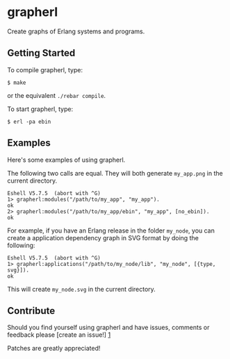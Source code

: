 grapherl
========
Create graphs of Erlang systems and programs.

Getting Started
---------------

To compile grapherl, type:

    $ make

or the equivalent `./rebar compile`.

To start grapherl, type:

    $ erl -pa ebin

Examples
--------
Here's some examples of using grapherl.

The following two calls are equal. They will both generate
`my_app.png` in the current directory.

    Eshell V5.7.5  (abort with ^G)
    1> grapherl:modules("/path/to/my_app", "my_app").
    ok
    2> grapherl:modules("/path/to/my_app/ebin", "my_app", [no_ebin]).
    ok

For example, if you have an Erlang release in the folder `my_node`,
you can create a application dependency graph in SVG format by doing
the following:

    Eshell V5.7.5  (abort with ^G)
    1> grapherl:applications("/path/to/my_node/lib", "my_node", [{type, svg}]).
    ok

This will create `my_node.svg` in the current directory.


Contribute
----------

Should you find yourself using grapherl and have issues, comments or
feedback please [create an issue!] [1]

Patches are greatly appreciated!

[1]: http://github.com/eproxus/grapherl/issues "grapherl issues"
